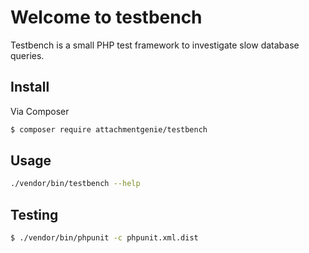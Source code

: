 # Welcome to testbench

Testbench is a small PHP test framework to investigate slow database queries.

## Install

Via Composer

``` bash
$ composer require attachmentgenie/testbench
```

## Usage

``` bash
./vendor/bin/testbench --help
```

## Testing

``` bash
$ ./vendor/bin/phpunit -c phpunit.xml.dist
```
